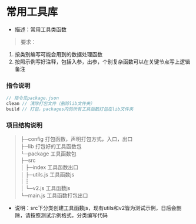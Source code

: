 # 常用工具库

- 描述：常用工具类函数

> 要求：  
1. 按类别编写可能会用到的数据处理函数  
2. 按照示例写好注释，包括入参，出参，个别复杂函数可以在关键节点写上逻辑备注  

### 指令说明

```js
// 指令见package.json
clean // 清除打包文件（删除lib文件夹）
build // 打包，packages内的所有工具函数打包在lib文件夹
```

### 项目结构说明

> ├─config 打包函数，声明打包方式，入口，出口  
  ├─lib 打包好的工具函数包  
  └─package 工具函数包  
    ├─src  
    │  ├─index 工具函数出口  
    │  ├─utils.js 工具函数js  
    │  ┆  
    │  └─v2.js 工具函数js  
    └─main.js 工具函数打包出口

- 说明：src下分类创建工具函数js，现有utils和v2皆为测试示例，日后会删除，请按照测试示例格式，分类编写代码
